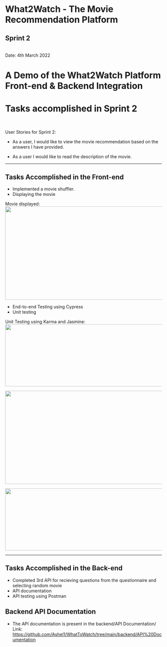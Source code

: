 <h1>What2Watch - The Movie Recommendation Platform</h1>
<h2>Sprint 2</h2> <br>
Date: 4th March 2022


<h1>A Demo of the What2Watch Platform Front-end & Backend Integration</h1




<br>
<h1>Tasks accomplished in Sprint 2</h1>
<br>

User Stories for Sprint 2:
* As a user, I would like to view the movie recommendation based on the answers I have provided. 

- As a user I would like to read the description of the movie.

<hr>

<h2>Tasks Accomplished in the Front-end</h2>

- Implemented a movie shuffler.
- Displaying the movie
 
 Movie displayed:
 <br>
 <img src="https://github.com/Ashel1/WhatToWatch/blob/323e379780ca2b59f8bcb22f10817deb42b710f8/images/A0F06091-0919-420A-A8C1-D79469121CC9_2_0_a.mov" height="300" width="700"/>
 
- End-to-end Testing using Cypress
- Unit testing
 
 Unit Testing using Karma and Jasmine:
  <br>
 <img src="https://github.com/Ashel1/WhatToWatch/blob/323e379780ca2b59f8bcb22f10817deb42b710f8/images/test1.png" height="200" width="700"/> <br>

 <img src="https://github.com/Ashel1/WhatToWatch/blob/323e379780ca2b59f8bcb22f10817deb42b710f8/images/test2.png" height="300" width="700"/> <br>

 <img src="https://github.com/Ashel1/WhatToWatch/blob/323e379780ca2b59f8bcb22f10817deb42b710f8/images/test3.png" height="200" width="700"/> <br>

<hr>
<h2>Tasks Accomplished in the Back-end</h2>

 - Completed 3rd API for recieving questions from the questionnaire and selecting random movie
 - API documentation
 - API testing using Postman 
<h2>Backend API Documentation</h2>

 - The API documentation is present in the backend/API Documentation/ 
   Link: https://github.com/Ashel1/WhatToWatch/tree/main/backend/API%20Documentation
